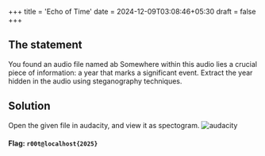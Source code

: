 +++
title = 'Echo of Time'
date = 2024-12-09T03:08:46+05:30
draft = false
+++

## The statement
You found an audio file named ab Somewhere within this audio lies a crucial piece of information: a year that marks a significant event. Extract the year hidden in the audio using steganography techniques.

## Solution
Open the given file in audacity, and view it as spectogram.
![audacity](/posts/root@localhost_writeup_assets/echo.png)

#### Flag: `r00t@localhost{2025}`
